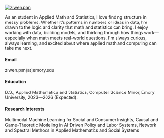 

[![ziwen.pan](https://img.shields.io/badge/Ziwen_Pan-LinkedIn-blue?logo=linkedin&style=flat)](https://www.linkedin.com/in/ziwen-pan-456571298/)

As an student in Applied Math and Statistics, I love finding structure in messy problems. Whether it’s patterns in numbers or ideas in data, I’m drawn to the logic and clarity that math and statistics can bring. I enjoy working with data, building models, and thinking through how things work—especially when math meets real-world questions. I'm always curious, always learning, and excited about where applied math and computing can take me next.

#### Email
ziwen.pan[at]emory.edu

#### Education
B.S., Applied Mathematics and Statistics, Computer Science Minor, Emory University, 2023—2026 (Expected).

#### Research Interests
Multimodal Machine Learning for Social and Consumer Insights, Causal and Game-Theoretic Modeling in AI-Driven Policy and Labor Systems, Network and Spectral Methods in Applied Mathematics and Social Systems
